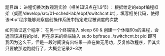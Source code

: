 题目四： 
进程切换次数观测实验（相关知识点在1.9节）：
根据给定的ebpf编程框架（桌面/develop/src/01-sched-lab/ebpf/switchcnt.bt），填写相关代码，使得该ebpf程序能够观察信创操作系统中指定进程被调度的次数

如何验证这个程序：
在另一个终端输入 sleep 60 & 创建一个休眠60s的进程，会返回该进程的pid，再在原来的终端输入 sudo bpftrace ./switchcnt.bt pid 即可
我因为这么干，但是一段时间没有出结果一直在做无用功，反复修改程序，但其实只要放那边跑就行了，大概会记录2~3次
